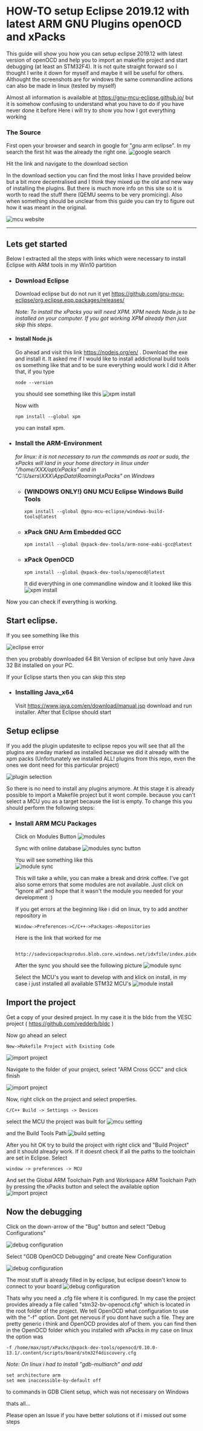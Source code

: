 
# HOW-TO setup Eclipse 2019.12 with latest ARM GNU Plugins openOCD and xPacks

This guide will show you how you can setup eclipse 2019.12 with latest version of openOCD and help you to import an makefile project and start debugging (at least an STM32F4). It is not quite straight forward so I thought I write it down for myself and maybe it will be useful for others.
 Althought the screenshots are for windows the same commandline actions can also be made in linux (tested by myself)

Almost all information is availalble at 
<https://gnu-mcu-eclipse.github.io/>
but it is somehow confusing to understand what you have to do if you have never done it before
Here i will try to show you how I got everything working

### The Source
First open your browser and search in google for "gnu arm eclipse". In my search the first hit was the already the right one.
![google search](./images/google_search.png)

Hit the link and navigate to the download section

In the download section you can find the most links I have provided below but a bit more decentralised and I think they mixed up the old and new way of installing the plugins. But there is much more info on this site so it is worth to read the stuff there (QEMU seems to be very promicing). Also when something should be unclear from this guide you can try to figure out how it was meant in the original. 

![mcu website](./images/mcu_eclipse_website.png)

--- 
## Lets get started
Below I extracted all the steps with links which were necessary to install Eclipse with ARM tools in my Win10 partition

* ### Download Eclipse
    Download eclipse but do not run it yet
    <https://github.com/gnu-mcu-eclipse/org.eclipse.epp.packages/releases/>

    *Note: To install the xPacks you will need XPM. XPM needs Node.js to be installed on your computer. If you got working XPM already then just skip this steps.*


* #### Install Node.js
    Go ahead and visit this link <https://nodejs.org/en/> . Download the exe and install it. It asked me if I would like to install addictional build tools os something like that and to be sure everything would work I did it
    After that, if you type 
    ```
    node --version
    ```
    you should see something like this
    ![xpm install](./images/Unbenannt1.PNG)

    Now with 
    ```
    npm install --global xpm
    ```
    you can install xpm.
    
* ### Install the ARM-Environment

    *for linux: it is not necessary to run the commands as root or sudo, the xPacks will land in your home directory in linux under "/home/XXX/opt/xPacks" and in "C:\Users\XXX\AppData\Roaming\xPacks" on Windows*

  * ### (WINDOWS ONLY!) GNU MCU Eclipse Windows Build Tools
    ```
    xpm install --global @gnu-mcu-eclipse/windows-build-tools@latest
    ```

  * ### xPack GNU Arm Embedded GCC
    ```
    xpm install --global @xpack-dev-tools/arm-none-eabi-gcc@latest
    ```
  * ### xPack OpenOCD
    ```
    xpm install --global @xpack-dev-tools/openocd@latest
    ```
    It did everything in one commandline window and it looked like this
![xpm install](./images/Unbenannt4.PNG)

Now you can check if everything is working.


## Start eclipse.

If you see something like this

![eclipse error](./images/Unbenannt6.PNG)

then you probably downloaded 64 Bit Version of eclipse but only have Java 32 Bit installed on your PC. 

If your Eclipse starts then you can skip this step

  * ### Installing Java_x64

    Visit <https://www.java.com/en/download/manual.jsp> download and run installer. After that Eclipse should start

## Setup eclipse

If you add the plugin updatesite to eclipse repos you will see that all the plugins are areday marked as installed because we did it already with the xpm packs (Unfortunately we installed ALL! plugins from this repo, even the ones we dont need for this particular project)

![plugin selection](./images/Unbenannt9.PNG)

So there is no need to install any plugins anymore. 
At this stage it is already possible to import a Makefile project but it wont compile. because you can't select a MCU you as a target because the list is empty.
To change this you should perform the following steps:

* ### Install ARM MCU Packages

   Click on Modules Button
![modules](./images/modules.png)

   Sync with online database
![modules sync button](./images/modules_refresh.png)

   You will see something like this  
![module sync](./images/Unbenannt10.PNG)

   This will take a while, you can make a break and drink coffee.
 I've got also some errors that some modules are not available. Just click on "Ignore all" and hope that it wasn't the module you needed for your development :)

   If you get errors at the beginning like i did on linux, try to add another repository in 
   ```
   Window->Preferences->C/C++->Packages->Repositories
   ```
   Here is the link that worked for me
   ```
     http://sadevicepacksprodus.blob.core.windows.net/idxfile/index.pidx
   ```
   After the sync you should see the following picture
   ![module sync](./images/Unbenannt11.PNG)

   Select the MCU's you want to develop with and klick on install, in my case i just installed all available STM32 MCU's
   ![module install](./images/Unbenannt16_with_mark.PNG)

## Import the project

Get a copy of your desired project. In my case it is the bldc from the VESC project ( <https://github.com/vedderb/bldc> )

Now go ahead an select
```
New->Makefile Project with Existing Code
```
![import project](./images/Unbenannt12.PNG)

Navigate to the folder of your project, select "ARM Cross GCC" and click finish

![import project](./images/Unbenannt13.PNG)

Now, right click on the project and select properties.
```
C/C++ Build -> Settings -> Devices 
```
 select the MCU the project was built for
![mcu setting](./images/Unbenannt18.PNG)

and the Build Tools Path
![build setting](./images/Unbenannt19.PNG)

After you hit OK try to build the project with right click and "Build Project" and it should already work.
If it doesnt check if all the paths to the toolchain are set in Eclipse.
Select
```
window -> preferences -> MCU
```
And set the Global ARM Toolchain Path and Workspace ARM Toolchain Path by pressing the xPacks button and select the available option
![import project](./images/Unbenannt15.PNG)


## Now the debugging

Click on the down-arrow of the "Bug" button and select "Debug Configurations"

![debug configuration](./images/Unbenannt21.PNG)

Select "GDB OpenOCD Debugging" and create New Configuration

![debug configuration](./images/Unbenannt22.PNG)


The most stuff is already filled in by eclipse, but eclipse doesn't know to connect to your board
![debug configuration](./images/Unbenannt25.PNG)

Thats why you need a .cfg file where it is configured. In my case the project provides already a file
called "stm32-bv-openocd.cfg" which is located in the root folder of the project. We tell OpenOCD what configuration to use with the "-f" option.
Dont get nervous if you dont have such a file. They are pretty generic i think and OpenOCD provides alof of them. you can find then in the OpenOCD folder which you installed with xPacks
in my case on linux the option was
```
-f /home/max/opt/xPacks/@xpack-dev-tools/openocd/0.10.0-13.1/.content/scripts/board/stm32f4discovery.cfg
```

*Note: On linux i had to install "gdb-multiarch" and add*
```
set architecture arm
set mem inaccessible-by-default off
```
to commands in GDB Client setup, which was not necessary on Windows


thats all...

Please open an Issue if you have better solutions ot if i missed out some steps
